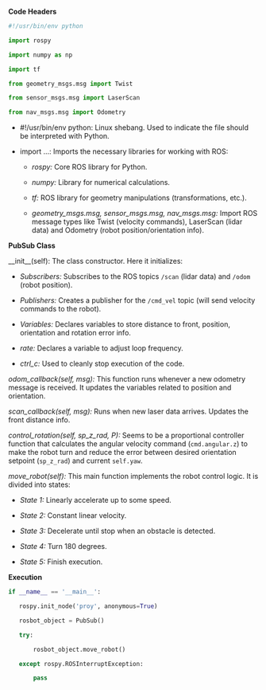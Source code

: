 

**Code Headers**

```python
#!/usr/bin/env python

import rospy 

import numpy as np

import tf

from geometry_msgs.msg import Twist  

from sensor_msgs.msg import LaserScan

from nav_msgs.msg import Odometry
```

* #!/usr/bin/env python: Linux shebang. Used to indicate the file should be interpreted with Python.

* import ...: Imports the necessary libraries for working with ROS:

  - *_rospy:_* Core ROS library for Python.
  
  - *_numpy:_* Library for numerical calculations. 
  
  - *_tf:_* ROS library for geometry manipulations (transformations, etc.).
  
  - *_geometry_msgs.msg, sensor_msgs.msg, nav_msgs.msg:_* Import ROS message types like Twist (velocity commands), LaserScan (lidar data) and Odometry (robot position/orientation info).

**PubSub Class** 

\_\_init\_\_(self): The class constructor. Here it initializes:

- *_Subscribers:_* Subscribes to the ROS topics `/scan` (lidar data) and `/odom` (robot position).

- *_Publishers:_* Creates a publisher for the `/cmd_vel` topic (will send velocity commands to the robot).

- *_Variables:_* Declares variables to store distance to front, position, orientation and rotation error info.

- *_rate:_* Declares a variable to adjust loop frequency.

- *_ctrl_c:_* Used to cleanly stop execution of the code.

*odom_callback(self, msg):* This function runs whenever a new odometry message is received. It updates the variables related to position and orientation.

*scan_callback(self, msg):* Runs when new laser data arrives. Updates the front distance info.

*control_rotation(self, sp_z_rad, P):* Seems to be a proportional controller function that calculates the angular velocity command (`cmd.angular.z`) to make the robot turn and reduce the error between desired orientation setpoint (`sp_z_rad`) and current `self.yaw`.

*move_robot(self):* This main function implements the robot control logic. It is divided into states:

- *_State 1:_* Linearly accelerate up to some speed.

- *_State 2:_* Constant linear velocity.  

- *_State 3:_* Decelerate until stop when an obstacle is detected.

- *_State 4:_* Turn 180 degrees.

- *_State 5:_* Finish execution.

**Execution**

```python
if __name__ == '__main__':

   rospy.init_node('proy', anonymous=True)

   rosbot_object = PubSub()

   try:

       rosbot_object.move_robot()

   except rospy.ROSInterruptException:

       pass
```

